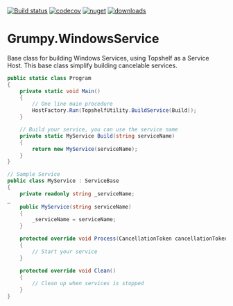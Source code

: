 [![Build status](https://ci.appveyor.com/api/projects/status/92rb6muqvqw5t6xf?svg=true)](https://ci.appveyor.com/project/GrumpyBusted/grumpy-servicebase)
[![codecov](https://codecov.io/gh/GrumpyBusted/Grumpy.ServiceBase/branch/master/graph/badge.svg)](https://codecov.io/gh/GrumpyBusted/Grumpy.ServiceBase)
[![nuget](https://img.shields.io/nuget/v/Grumpy.ServiceBase.svg)](https://www.nuget.org/packages/Grumpy.ServiceBase/)
[![downloads](https://img.shields.io/nuget/dt/Grumpy.ServiceBase.svg)](https://www.nuget.org/packages/Grumpy.ServiceBase/)

# Grumpy.WindowsService
Base class for building Windows Services, using Topshelf as a Service Host. This base class simplify building cancelable services.

```csharp
public static class Program
{
    private static void Main()
    {
        // One line main procedure
        HostFactory.Run(TopshelfUtility.BuildService(Build));
    }

    // Build your service, you can use the service name
    private static MyService Build(string serviceName)
    {
        return new MyService(serviceName);
    }
}

// Sample Service
public class MyService : ServiceBase
{
    private readonly string _serviceName;
_
    public MyService(string serviceName) 
    {
        _serviceName = serviceName;
    }

    protected override void Process(CancellationToken cancellationToken)
    {
        // Start your service
    }

    protected override void Clean()
    {
        // Clean up when services is stopped
    }
}
```